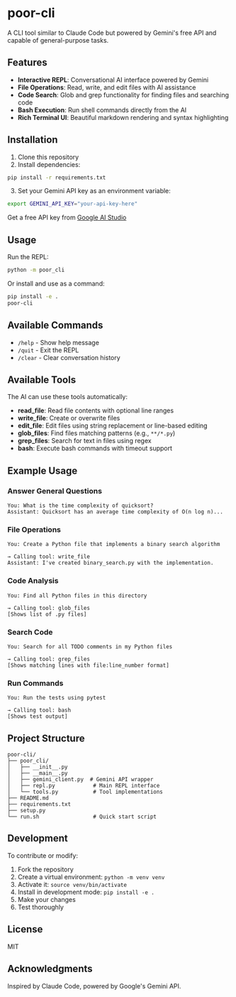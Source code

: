 # poor-cli

A CLI tool similar to Claude Code but powered by Gemini's free API and capable of general-purpose tasks.

## Features

- **Interactive REPL**: Conversational AI interface powered by Gemini
- **File Operations**: Read, write, and edit files with AI assistance
- **Code Search**: Glob and grep functionality for finding files and searching code
- **Bash Execution**: Run shell commands directly from the AI
- **Rich Terminal UI**: Beautiful markdown rendering and syntax highlighting

## Installation

1. Clone this repository
2. Install dependencies:

```bash
pip install -r requirements.txt
```

3. Set your Gemini API key as an environment variable:

```bash
export GEMINI_API_KEY="your-api-key-here"
```

Get a free API key from [Google AI Studio](https://makersuite.google.com/app/apikey)

## Usage

Run the REPL:

```bash
python -m poor_cli
```

Or install and use as a command:

```bash
pip install -e .
poor-cli
```

## Available Commands

- `/help` - Show help message
- `/quit` - Exit the REPL
- `/clear` - Clear conversation history

## Available Tools

The AI can use these tools automatically:

- **read_file**: Read file contents with optional line ranges
- **write_file**: Create or overwrite files
- **edit_file**: Edit files using string replacement or line-based editing
- **glob_files**: Find files matching patterns (e.g., `**/*.py`)
- **grep_files**: Search for text in files using regex
- **bash**: Execute bash commands with timeout support

## Example Usage

### Answer General Questions
```
You: What is the time complexity of quicksort?
Assistant: Quicksort has an average time complexity of O(n log n)...
```

### File Operations
```
You: Create a Python file that implements a binary search algorithm

→ Calling tool: write_file
Assistant: I've created binary_search.py with the implementation.
```

### Code Analysis
```
You: Find all Python files in this directory

→ Calling tool: glob_files
[Shows list of .py files]
```

### Search Code
```
You: Search for all TODO comments in my Python files

→ Calling tool: grep_files
[Shows matching lines with file:line_number format]
```

### Run Commands
```
You: Run the tests using pytest

→ Calling tool: bash
[Shows test output]
```

## Project Structure

```
poor-cli/
├── poor_cli/
│   ├── __init__.py
│   ├── __main__.py
│   ├── gemini_client.py  # Gemini API wrapper
│   ├── repl.py            # Main REPL interface
│   └── tools.py           # Tool implementations
├── README.md
├── requirements.txt
├── setup.py
└── run.sh                 # Quick start script
```

## Development

To contribute or modify:

1. Fork the repository
2. Create a virtual environment: `python -m venv venv`
3. Activate it: `source venv/bin/activate`
4. Install in development mode: `pip install -e .`
5. Make your changes
6. Test thoroughly

## License

MIT

## Acknowledgments

Inspired by Claude Code, powered by Google's Gemini API.
